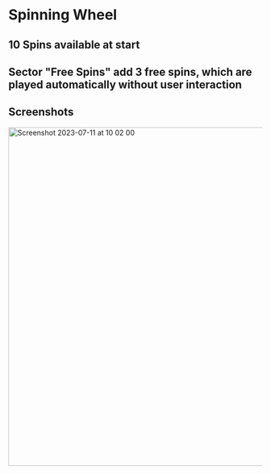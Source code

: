 # Spinning Wheel 

## 10 Spins available at start

## Sector "Free Spins" add 3 free spins, which are played automatically without user interaction

## Screenshots
<img width="671" alt="Screenshot 2023-07-11 at 10 02 00" src="https://github.com/bobirad/SpinningWheel/assets/104485957/676fcd88-a7fa-4d01-b340-b0180a904174">
